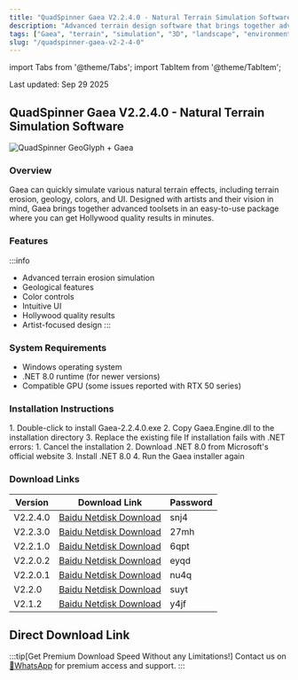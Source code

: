 ```yaml
---
title: "QuadSpinner Gaea V2.2.4.0 - Natural Terrain Simulation Software"
description: "Advanced terrain design software that brings together advanced toolsets for creating Hollywood quality results in minutes"
tags: ["Gaea", "terrain", "simulation", "3D", "landscape", "environment"]
slug: "/quadspinner-gaea-v2-2-4-0"
---
```


import Tabs from '@theme/Tabs';
import TabItem from '@theme/TabItem';

<div class="time-stamp">Last updated: Sep 29 2025</div>

## QuadSpinner Gaea V2.2.4.0 - Natural Terrain Simulation Software

![QuadSpinner GeoGlyph + Gaea](https://www.gfxcamp.com/wp-content/uploads/2019/03/Quadspinner-GeoGlyph-Gaea.jpg)

### Overview

Gaea can quickly simulate various natural terrain effects, including terrain erosion, geology, colors, and UI. Designed with artists and their vision in mind, Gaea brings together advanced toolsets in an easy-to-use package where you can get Hollywood quality results in minutes.

### Features

:::info
- Advanced terrain erosion simulation
- Geological features
- Color controls
- Intuitive UI
- Hollywood quality results
- Artist-focused design
:::

### System Requirements

- Windows operating system
- .NET 8.0 runtime (for newer versions)
- Compatible GPU (some issues reported with RTX 50 series)

### Installation Instructions

<Tabs>
<TabItem value="install" label="Standard Installation" default>
1. Double-click to install Gaea-2.2.4.0.exe
2. Copy Gaea.Engine.dll to the installation directory
3. Replace the existing file
</TabItem>
<TabItem value="dependencies" label="Dependencies">
If installation fails with .NET errors:
1. Cancel the installation
2. Download .NET 8.0 from Microsoft's official website
3. Install .NET 8.0
4. Run the Gaea installer again
</TabItem>
</Tabs>

### Download Links

| Version | Download Link | Password |
|---------|---------------|----------|
| V2.2.4.0 | [Baidu Netdisk Download](https://pan.baidu.com/s/1bhCoD9iweQDp9OKvnf6PAg?pwd=snj4) | snj4 |
| V2.2.3.0 | [Baidu Netdisk Download](https://pan.baidu.com/s/1FaX3ce4SbnTva6cs9SaO2w?pwd=27mh) | 27mh |
| V2.2.1.0 | [Baidu Netdisk Download](https://pan.baidu.com/s/12le-679nSYFwKIo19Zpqg?pwd=6qpt) | 6qpt |
| V2.2.0.2 | [Baidu Netdisk Download](https://pan.baidu.com/s/1cg4IjqcJM3UQGVfCqNi_Pg?pwd=eyqd) | eyqd |
| V2.2.0.1 | [Baidu Netdisk Download](https://pan.baidu.com/s/19WFIk8fXzmXyLr30MjXxew?pwd=nu4q) | nu4q |
| V2.2.0 | [Baidu Netdisk Download](https://pan.baidu.com/s/1sbnsyzK-p1MD6rKEjeEmpg?pwd=suyt) | suyt |
| V2.1.2 | [Baidu Netdisk Download](https://pan.baidu.com/s/18lYy9DMThyDDzsMSgCy0ww?pwd=y4jf) | y4jf |

## Direct Download Link
:::tip[Get Premium Download Speed Without any Limitations!]
Contact us on [💬WhatsApp](https://wa.me/+8613237610083) for premium  access and support.
:::